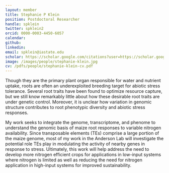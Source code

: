 ```yaml
---
layout: member
title: Stephanie P Klein
position: Postdoctoral Researcher
handle: spklein
twitter: spklein2
orcid: 0000-0003-4450-6057
calendar: 
github: 
linkedin:
email: spklein@iastate.edu
scholar: https://scholar.google.com/citations?user=https://scholar.google.com/citations?user=zorTSq0AAAAJ&hl=en&oi=ao
image: /images/people/stephanie-klein.jpg
cv: /pdfs/people/stephanie-klein-cv.pdf
---
```

Though they are the primary plant organ responsible for water and nutrient uptake, roots are often an underexploited breeding target for abiotic stress tolerance. Several root traits have been found to optimize resource capture, but we still know remarkably little about how these desirable root traits are under genetic control. Moreover, it is unclear how variation in genomic structure contributes to root phenotypic diversity and abiotic stress responses.

My work seeks to integrate the genome, transcriptome, and phenome to understand the genomic basis of maize root responses to variable nitrogen availability. Since transposable elements (TEs) comprise a large portion of the maize genome, most of my work in the Anderson Lab will investigate the potential role TEs play in modulating the activity of nearby genes in response to stress. Ultimately, this work will help address the need to develop more nitrogen efficient crops for applications in low-input systems where nitrogen is limited as well as reducing the need for nitrogen application in high-input systems for improved sustainability.
